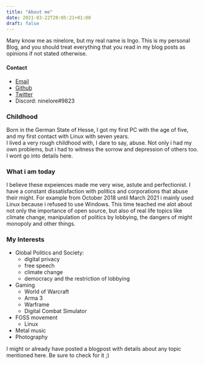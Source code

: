 ```yaml
---
title: "About me"
date: 2021-03-22T20:05:21+01:00
draft: false
---
```


Many know me as ninelore, but my real name is Ingo.
This is my personal Blog, and you should treat everything that you read in my blog posts as opinions if not stated otherwise. 

#### Contact
- [Email](mailto:ninelore@protonmail.com)
- [Github](https://github.com/ninelore)
- [Twitter](https://twitter.com/neinlore)
- Discord: ninelore#9823

### Childhood
Born in the German State of Hesse, I got my first PC with the age of five, and my first contact with Linux with seven years.  
I lived a very rough childhood with, I dare to say, abuse. Not only i had my own problems, but i had to witness the sorrow and depression of others too. I wont go into details here.

### What i am today
I believe these expeiences made me very wise, astute and perfectionist. I have a constant dissatisfaction with politics and corporations that abuse their might. For example from October 2018 until March 2021 i mainly used Linux because i refused to use Windows. This time teached me alot about not only the importance of open source, but also of real life topics like climate change, manipulation of politics by lobbying, the dangers of might monopoly and other things. 

### My Interests
- Global Politics and Society: 
  - digital privacy
  - free speech
  - climate change
  - democracy and the restriction of lobbying
- Gaming
  - World of Warcraft
  - Arma 3
  - Warframe
  - Digital Combat Simulator
- FOSS movement
  - Linux
- Metal music
- Photography


I might or already have posted a blogpost with details about any topic mentioned here. Be sure to check for it ;)